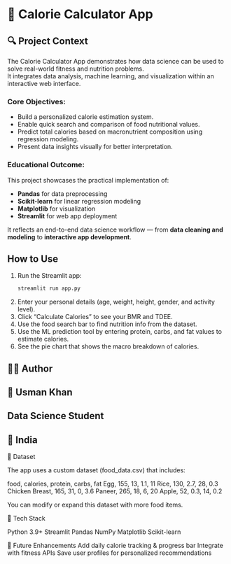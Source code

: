 # 💪 Calorie Calculator App

## 🔍 Project Context

The Calorie Calculator App demonstrates how data science can be used to solve real-world fitness and nutrition problems.  
It integrates data analysis, machine learning, and visualization within an interactive web interface.

### Core Objectives:
- Build a personalized calorie estimation system.
- Enable quick search and comparison of food nutritional values.
- Predict total calories based on macronutrient composition using regression modeling.
- Present data insights visually for better interpretation.

### Educational Outcome:
This project showcases the practical implementation of:
- **Pandas** for data preprocessing  
- **Scikit-learn** for linear regression modeling  
- **Matplotlib** for visualization  
- **Streamlit** for web app deployment

It reflects an end-to-end data science workflow — from **data cleaning and modeling** to **interactive app development**.

## How to Use

1. Run the Streamlit app:
   ```bash
   streamlit run app.py
2. Enter your personal details (age, weight, height, gender, and activity level).
3. Click “Calculate Calories” to see your BMR and TDEE.
4. Use the food search bar to find nutrition info from the dataset.
5. Use the ML prediction tool by entering protein, carbs, and fat values to estimate calories.
6. See the pie chart that shows the macro breakdown of calories.

## 🧑‍💻 Author
## 👤 Usman Khan
## Data Science Student
## 📍 India

🧮 Dataset

The app uses a custom dataset (food_data.csv) that includes:

food, calories, protein, carbs, fat
Egg, 155, 13, 1.1, 11
Rice, 130, 2.7, 28, 0.3
Chicken Breast, 165, 31, 0, 3.6
Paneer, 265, 18, 6, 20
Apple, 52, 0.3, 14, 0.2


You can modify or expand this dataset with more food items.

🧰 Tech Stack

Python 3.9+
Streamlit
Pandas
NumPy
Matplotlib
Scikit-learn

🚀 Future Enhancements
Add daily calorie tracking & progress bar
Integrate with fitness APIs
Save user profiles for personalized recommendations

